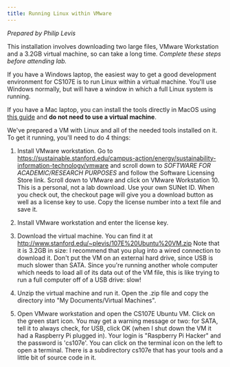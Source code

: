 ```yaml
---
title: Running Linux within VMware
---
```


*Prepared by Philip Levis*

This installation involves downloading two large files, VMware
Workstation and a 3.2GB virtual machine, so can take a long
time. *Complete these steps before attending lab.*

If you have a Windows laptop, the easiest way to get a good development
environment for CS107E is to run Linux within a virtual machine. You'll
use Windows normally, but will have a window in which a full Linux system
is running.

If you have a Mac laptop, you can install the tools directly in MacOS using
[this guide](http://cs107e.github.io/guides/mac_toolchain/) and **do not need
to use a virtual machine**.

We've prepared a VM with Linux and all of the needed tools installed on it.
To get it running, you'll need to do 4 things:

1. Install VMware workstation. Go to
   <https://sustainable.stanford.edu/campus-action/energy/sustainability-information-technology/vmware> 
   and scroll down to
   *SOFTWARE FOR ACADEMIC/RESEARCH PURPOSES* and follow the
   Software Licensing Store link. Scroll down to VMware and
   click on VMware Workstation 10. This is a personal, not a lab
   download. Use your own SUNet ID. When you check out, the
   checkout page will give you a download button as well as
   a license key to use. Copy the license number into a text file
   and save it.

2. Install VMware workstation and enter the license key.

3. Download the virtual machine. You can find it at
   <http://www.stanford.edu/~plevis/107E%20Ubuntu%20VM.zip>
   Note that it is 3.2GB in size: I recommend that you plug into
   a wired connection to download it. Don't put the VM on an external
   hard drive, since USB is much slower than SATA. Since you're running
   another whole computer which needs to load all of its data out
   of the VM file, this is like trying to run a full computer off of
   a USB drive: slow!

4. Unzip the virtual machine and run it. Open the .zip file
   and copy the directory into "My Documents/Virtual Machines".


5. Open VMware workstation and open the CS107E Ubuntu VM.
   Click on the green start icon. You may get a warning
   message or two: for SATA, tell it to always check, for
   USB, click OK (when I shut down the VM it had a Raspberry
   Pi plugged in). Your login is "Raspberry Pi Hacker" and
   the password is 'cs107e'. You can click on the terminal
   icon on the left to open a terminal. There is a subdirectory
   cs107e that has your tools and a little bit of source code
   in it.



